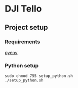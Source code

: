 # DJI Tello
## Project setup
### Requirements
[pyenv](https://github.com/pyenv/pyenv#getting-pyenv)
### Python setup
`sudo chmod 755 setup_python.sh`  
`./setup_python.sh`